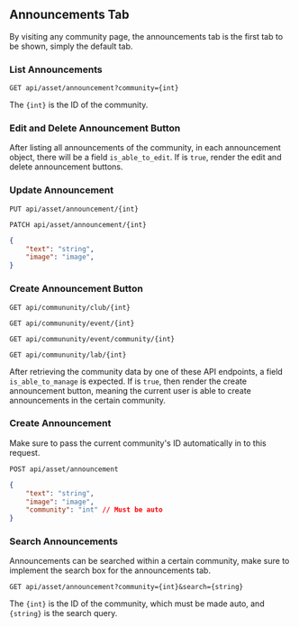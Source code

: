 ## Announcements Tab

By visiting any community page, the announcements tab is the first tab to be shown, simply the default tab.

### List Announcements

`GET api/asset/announcement?community={int}`

The `{int}` is the ID of the community.

### Edit and Delete Announcement Button

After listing all announcements of the community, in each announcement object, there will be a field `is_able_to_edit`. If is `true`, render the edit and delete announcement buttons.

### Update Announcement

`PUT api/asset/announcement/{int}`

`PATCH api/asset/announcement/{int}`

```json
{
    "text": "string",
    "image": "image",
}
```

### Create Announcement Button

`GET api/commununity/club/{int}`

`GET api/commununity/event/{int}`

`GET api/commununity/event/community/{int}`

`GET api/commununity/lab/{int}`

After retrieving the community data by one of these API endpoints, a field `is_able_to_manage` is expected. If is `true`, then render the create announcement button, meaning the current user is able to create announcements in the certain community.

### Create Announcement

Make sure to pass the current community's ID automatically in to this request.

`POST api/asset/announcement`

```json
{
    "text": "string",
    "image": "image",
    "community": "int" // Must be auto
}
```

### Search Announcements

Announcements can be searched within a certain community, make sure to implement the search box for the announcements tab.

`GET api/asset/announcement?community={int}&search={string}`

The `{int}` is the ID of the community, which must be made auto, and `{string}` is the search query.
